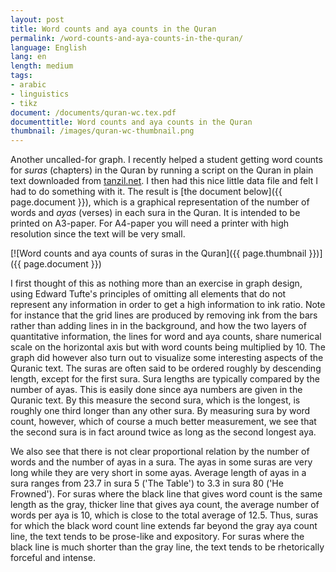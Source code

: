 ```yaml
---
layout: post
title: Word counts and aya counts in the Quran
permalink: /word-counts-and-aya-counts-in-the-quran/
language: English
lang: en
length: medium
tags:
- arabic
- linguistics
- tikz
document: /documents/quran-wc.tex.pdf
documenttitle: Word counts and aya counts in the Quran
thumbnail: /images/quran-wc-thumbnail.png
---
```


Another uncalled-for graph. I recently helped a student getting word counts for *suras* (chapters) in the Quran by running a script on the Quran in plain text downloaded from [tanzil.net](http://tanzil.net). I then had this nice little data file and felt I had to do something with it. The result is [the document below]({{ page.document }}), which is a graphical representation of the number of words and *ayas* (verses) in each sura in the Quran. It is intended to be printed on A3-paper. For A4-paper you will need a printer with high resolution since the text will be very small.

[![Word counts and aya counts of suras in the Quran]({{ page.thumbnail }})]({{ page.document }})

I first thought of this as nothing more than an exercise in graph design, using Edward Tufte's principles of omitting all elements that do not represent any information in order to get a high information to ink ratio. Note for instance that the grid lines are produced by removing ink from the bars rather than adding lines in in the background, and how the two layers of quantitative information, the lines for word and aya counts, share numerical scale on the horizontal axis but with word counts being multiplied by&nbsp;10. The graph did however also turn out to visualize some interesting aspects of the Quranic text. The suras are often said to be ordered roughly by descending length, except for the first sura. Sura lengths are typically compared by the number of ayas. This is easily done since aya numbers are given in the Quranic text. By this measure the second sura, which is the longest, is roughly one third longer than any other sura. By measuring sura by word count, however, which of course a much better measurement, we see that the second sura is in fact around twice as long as the second longest aya.

We also see that there is not clear proportional relation by the number of words and the number of ayas in a sura. The ayas in some suras are very long while they are very short in some ayas. Average length of ayas in a sura ranges from 23.7 in sura&nbsp;5 ('The Table') to&nbsp;3.3 in sura&nbsp;80 ('He Frowned'). For suras where the black line that gives word count is the same length as the gray, thicker line that gives aya count, the average number of words per aya is&nbsp;10, which is close to the total average of&nbsp;12.5. Thus, suras for which the black word count line extends far beyond the gray aya count line, the text tends to be prose-like and expository. For suras where the black line is much shorter than the gray line, the text tends to be rhetorically forceful and intense.
